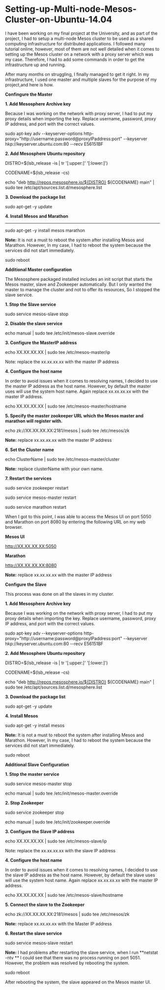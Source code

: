 # Setting-up-Multi-node-Mesos-Cluster-on-Ubuntu-14.04

I have been working on my final project at the University, and as part of the project, I had to setup a multi-node Mesos cluster to be used as a shared computing infrastructure for distributed applications.
I followed many tutorial online, however, most of them are not well detailed when it comes to setting up the Mesos cluster on a network with a proxy server which was my case. Therefore, I had to add some commands in order to get the infrastructure up and running.

After many months on struggling, I finally managed to get it right. In my infrastructure, I used one master and multiple slaves for the purpose of my project,and here is how.

**Confingure the Master**

**1. Add Mesosphere Archive key**

Because I was working on the network with proxy server, I had to put my proxy details when importing the key. Replace username, password, proxy IP address, and port with the correct values.

sudo  apt-key adv --keyserver-options http-proxy="http://username:password@proxyIPaddress:port" --keyserver hkp://keyserver.ubuntu.com:80 --recv E56151BF

**2. Add Mesosphere Ubuntu repository**

DISTRO=$(lsb_release -is | tr '[:upper:]' '[:lower:]')

CODENAME=$(lsb_release -cs)

echo "deb http://repos.mesosphere.io/${DISTRO} ${CODENAME} main" | sudo tee /etc/apt/sources.list.d/mesosphere.list

**3. Download the package list**

sudo apt-get -y update

**4. Install Mesos and Marathon**
  ****
sudo apt-get -y install mesos marathon

**Note:** It is not a must to reboot the system after installing Mesos and Marathon. However, In my case, I had to reboot the system because the services did not start immediately.

sudo reboot

**Additional Master configuration**

The Mesosphere packaged installed includes an init script that starts the Mesos master, slave and Zookeeper automatically. But I only wanted the master to manage the cluster and not to offer its resources, So I stopped the slave service.

**1. Stop the Slave service**

sudo service mesos-slave stop

**2. Disable the slave service**

echo manual | sudo tee /etc/init/mesos-slave.override

**3. Configure the MasterIP address**

echo XX.XX.XX.XX | sudo tee /etc/mesos-master/ip

Note: replace the xx.xx.xx.xx with the master IP address

**4. Configure the host name**

In order to avoid issues when it comes to resolving names, I decided to use the master IP address as the host name. However, by default the master uses will use the system host name. Again replace xx.xx.xx.xx with the master IP address.

echo XX.XX.XX.XX | sudo tee /etc/mesos-master/hostname

**5. Specify the master zookeeper URL which the Mesos master and marathon will register with.**

echo zk://XX.XX.XX.XX:2181/mesos | sudo tee /etc/mesos/zk

**Note:** replace xx.xx.xx.xx with the master IP address

**6. Set the Cluster name**

echo ClusterName | sudo tee /etc/mesos-master/cluster

**Note:** replace clusterName with your own name.

**7. Restart the services**

sudo service zookeeper restart

sudo service mesos-master restart

sudo service marathon restart

When I got to this point, I was able to access the Mesos UI on port 5050 and Marathon on port 8080 by entering the following URL on my web browser.

**Mesos UI**

http://XX.XX.XX.XX:5050

**Marathon**

http://XX.XX.XX.XX:8080

**Note:** replace xx.xx.xx.xx with the master IP address 

**Configure the Slave**

This process was done on all the slaves in my cluster.

**1. Add Mesosphere Archive key**

Because I was working on the network with proxy server, I had to put my proxy details when importing the key. Replace username, password, proxy IP address, and port with the correct values.

sudo  apt-key adv --keyserver-options http-proxy="http://username:password@proxyIPaddress:port" --keyserver hkp://keyserver.ubuntu.com:80 --recv E56151BF

**2. Add Mesosphere Ubuntu repository**

DISTRO=$(lsb_release -is | tr '[:upper:]' '[:lower:]')

CODENAME=$(lsb_release -cs)

echo "deb http://repos.mesosphere.io/${DISTRO} ${CODENAME} main" | sudo tee /etc/apt/sources.list.d/mesosphere.list

**3. Download the package list**

sudo apt-get -y update

**4. Install Mesos**

sudo apt-get -y install mesos

**Note:** It is not a must to reboot the system after installing Mesos and Marathon. However, In my case, I had to reboot the system because the services did not start immediately.

sudo reboot

**Additional Slave Configuration**

**1. Stop the master service**

 sudo service mesos-master stop

 echo manual | sudo tee /etc/init/mesos-master.override

**2. Stop Zookeeper**

sudo service zookeeper stop

echo manual | sudo tee /etc/init/zookeeper.override

**3. Configure the Slave IP address**

echo XX.XX.XX.XX | sudo tee /etc/mesos-slave/ip

Note: replace the xx.xx.xx.xx with the slave IP address

**4. Configure the host name**

In order to avoid issues when it comes to resolving names, I decided to use the slave IP address as the host name. However, by default the slave uses will use the system host name. Again replace xx.xx.xx.xx with the master IP address.

echo XX.XX.XX.XX | sudo tee /etc/mesos-slave/hostname

**5. Connect the slave to the Zookeeper**

echo zk://XX.XX.XX.XX:2181/mesos | sudo tee /etc/mesos/zk

**Note:** replace xx.xx.xx.xx with the Master IP address

**6. Restart the slave service**

sudo service mesos-slave restart

**Note:** I had problems after restarting the slave service, when I run **netstat -ntv ** I could see that there was no process running on port 5051. However, the problem was resolved by rebooting the system.

sudo reboot

After rebooting the system, the slave appeared on the Mesos master UI.

